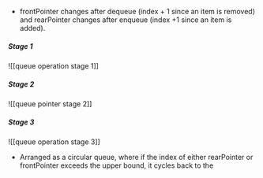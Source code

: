 - frontPointer changes after dequeue (index + 1 since an item is removed) and rearPointer changes after enqueue (index +1 since an item is added).
##### Stage 1
![[queue operation stage 1]]
##### Stage 2
![[queue pointer stage 2]] 

##### Stage 3
![[queue operation stage 3]]

- Arranged as a circular queue, where if the index of either rearPointer or frontPointer exceeds the upper bound, it cycles back to the